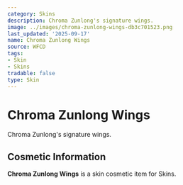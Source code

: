 ```yaml
---
category: Skins
description: Chroma Zunlong's signature wings.
image: ../images/chroma-zunlong-wings-db3c701523.png
last_updated: '2025-09-17'
name: Chroma Zunlong Wings
source: WFCD
tags:
- Skin
- Skins
tradable: false
type: Skin
---
```


# Chroma Zunlong Wings

Chroma Zunlong's signature wings.

## Cosmetic Information

**Chroma Zunlong Wings** is a skin cosmetic item for Skins.

